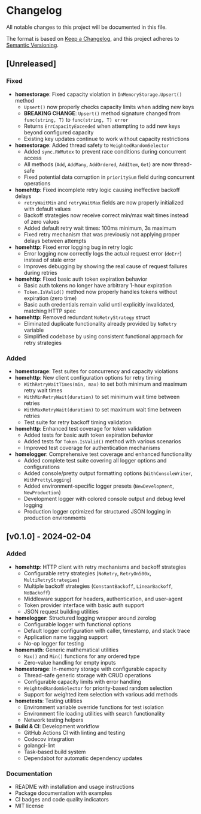 # Changelog

All notable changes to this project will be documented in this file.

The format is based on [Keep a Changelog](https://keepachangelog.com/en/1.1.0/),
and this project adheres to [Semantic Versioning](https://semver.org/spec/v2.0.0.html).

## [Unreleased]

### Fixed
- **homestorage**: Fixed capacity violation in `InMemoryStorage.Upsert()` method
  - `Upsert()` now properly checks capacity limits when adding new keys
  - **BREAKING CHANGE**: `Upsert()` method signature changed from `func(string, T)` to `func(string, T) error`
  - Returns `ErrCapacityExceeded` when attempting to add new keys beyond configured capacity
  - Existing key updates continue to work without capacity restrictions
- **homestorage**: Added thread safety to `WeightedRandomSelector`
  - Added `sync.RWMutex` to prevent race conditions during concurrent access
  - All methods (`Add`, `AddMany`, `AddOrdered`, `AddItem`, `Get`) are now thread-safe
  - Fixed potential data corruption in `prioritySum` field during concurrent operations
- **homehttp**: Fixed incomplete retry logic causing ineffective backoff delays
  - `retryWaitMin` and `retryWaitMax` fields are now properly initialized with default values
  - Backoff strategies now receive correct min/max wait times instead of zero values
  - Added default retry wait times: 100ms minimum, 3s maximum
  - Fixed retry mechanism that was previously not applying proper delays between attempts
- **homehttp**: Fixed error logging bug in retry logic
  - Error logging now correctly logs the actual request error (`doErr`) instead of stale error
  - Improves debugging by showing the real cause of request failures during retries
- **homehttp**: Fixed basic auth token expiration behavior
  - Basic auth tokens no longer have arbitrary 1-hour expiration
  - `Token.IsValid()` method now properly handles tokens without expiration (zero time)
  - Basic auth credentials remain valid until explicitly invalidated, matching HTTP spec
- **homehttp**: Removed redundant `NoRetryStrategy` struct
  - Eliminated duplicate functionality already provided by `NoRetry` variable
  - Simplified codebase by using consistent functional approach for retry strategies

### Added
- **homestorage**: Test suites for concurrency and capacity violations
- **homehttp**: New client configuration options for retry timing
  - `WithRetryWaitTimes(min, max)` to set both minimum and maximum retry wait times
  - `WithMinRetryWait(duration)` to set minimum wait time between retries
  - `WithMaxRetryWait(duration)` to set maximum wait time between retries
  - Test suite for retry backoff timing validation
- **homehttp**: Enhanced test coverage for token validation
  - Added tests for basic auth token expiration behavior
  - Added tests for `Token.IsValid()` method with various scenarios
  - Improved test coverage for authentication mechanisms
- **homelogger**: Comprehensive test coverage and enhanced functionality
  - Added complete test suite covering all logger options and configurations
  - Added console/pretty output formatting options (`WithConsoleWriter`, `WithPrettyLogging`)
  - Added environment-specific logger presets (`NewDevelopment`, `NewProduction`)
  - Development logger with colored console output and debug level logging
  - Production logger optimized for structured JSON logging in production environments

## [v0.1.0] - 2024-02-04

### Added
- **homehttp**: HTTP client with retry mechanisms and backoff strategies
  - Configurable retry strategies (`NoRetry`, `RetryOn500x`, `MultiRetryStrategies`)
  - Multiple backoff strategies (`ConstantBackoff`, `LinearBackoff`, `NoBackoff`)
  - Middleware support for headers, authentication, and user-agent
  - Token provider interface with basic auth support
  - JSON request building utilities
- **homelogger**: Structured logging wrapper around zerolog
  - Configurable logger with functional options
  - Default logger configuration with caller, timestamp, and stack trace
  - Application name tagging support
  - No-op logger for testing
- **homemath**: Generic mathematical utilities
  - `Max()` and `Min()` functions for any ordered type
  - Zero-value handling for empty inputs
- **homestorage**: In-memory storage with configurable capacity
  - Thread-safe generic storage with CRUD operations
  - Configurable capacity limits with error handling
  - `WeightedRandomSelector` for priority-based random selection
  - Support for weighted item selection with various add methods
- **hometests**: Testing utilities
  - Environment variable override functions for test isolation
  - Environment file loading utilities with search functionality
  - Network testing helpers
- **Build & CI**: Development workflow
  - GitHub Actions CI with linting and testing
  - Codecov integration
  - golangci-lint
  - Task-based build system 
  - Dependabot for automatic dependency updates

### Documentation
- README with installation and usage instructions
- Package documentation with examples
- CI badges and code quality indicators
- MIT license